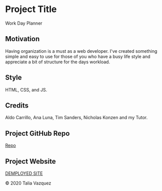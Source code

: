 # Project Title

Work Day Planner

## Motivation

Having organization is a must as a web developer. I've created something simple and easy to use for those of you who have a busy life style and appreciate a bit of structure for the days workload.

## Style

HTML, CSS, and JS.

## Credits

Aldo Carrillo, Ana Luna, Tim Sanders, Nicholas Konzen and my Tutor.

## Project GitHub Repo

<a href="https://github.com/taliavazquez/work-day-planner"><bold>Repo</bold></a>

## Project Website

<a href="https://taliavazquez.github.io/work-day-planner/"><bold>DEMPLOYED SITE</bold></a>

© 2020 Talia Vazquez
